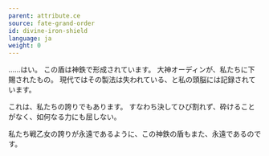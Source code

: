 ```yaml
---
parent: attribute.ce
source: fate-grand-order
id: divine-iron-shield
language: ja
weight: 0
---
```


……はい。
この盾は神鉄で形成されています。
大神オーディンが、私たちに下賜されたもの。
現代ではその製法は失われている、と私の頭脳には記録されています。

これは、私たちの誇りでもあります。
すなわち決してひび割れず、砕けることがなく、如何なる力にも屈しない。

私たち戦乙女の誇りが永遠であるように、この神鉄の盾もまた、永遠であるのです。
